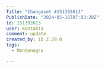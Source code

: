 ```yaml
---
Title: "Changeset #151392613"
PublishDate: "2024-05-16T07:03:28Z"
id: 151392613
user: kentakta
comment: update
created_by: iD 2.29.0
tags:
  - Montenegro

---
```

